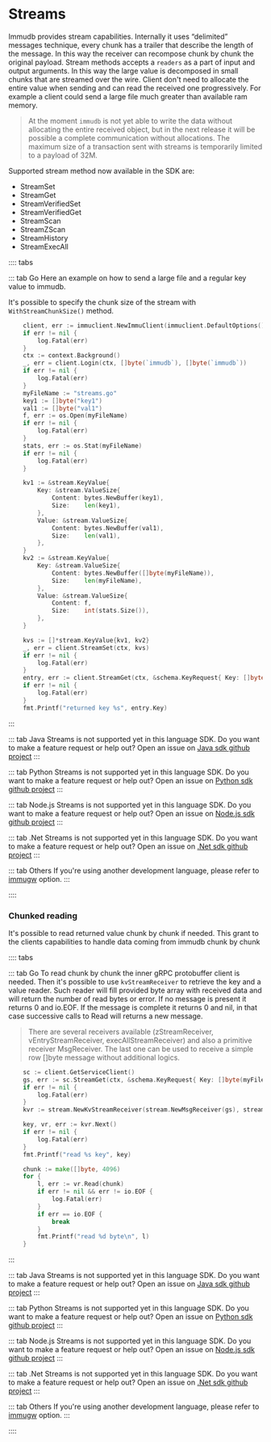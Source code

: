 # Streams
Immudb provides stream capabilities.
Internally it uses “delimited” messages technique, every chunk has a trailer that describe the length of the message. In this way the receiver can recompose chunk by chunk the original payload.
Stream methods accepts a `readers` as a part of input and output arguments. In this way the large value is decomposed in small chunks that are streamed over the wire.
Client don't need to allocate the entire value when sending and can read the received one progressively.
For example a client could send a large file much greater than available ram memory.
> At the moment `immudb` is not yet able to write the data without allocating the entire received object, but in the next release it will be possible a complete communication without allocations.
The maximum size of a transaction sent with streams is temporarily limited to a payload of 32M.

Supported stream method now available in the SDK are:

<CustomList class="no-horizontal-padding" size="wide">

* StreamSet
* StreamGet
* StreamVerifiedSet
* StreamVerifiedGet
* StreamScan
* StreamZScan
* StreamHistory
* StreamExecAll

</CustomList>

:::: tabs

::: tab Go
Here an example on how to send a large file and a regular key value to immudb.

It's possible to specify the chunk size of the stream with `WithStreamChunkSize()` method.

```go
    client, err := immuclient.NewImmuClient(immuclient.DefaultOptions().WithStreamChunkSize(4096))
	if err != nil {
		log.Fatal(err)
	}
    ctx := context.Background()
    _, err = client.Login(ctx, []byte(`immudb`), []byte(`immudb`))
    if err != nil {
        log.Fatal(err)
    }
    myFileName := "streams.go"
    key1 := []byte("key1")
    val1 := []byte("val1")
    f, err := os.Open(myFileName)
    if err != nil {
        log.Fatal(err)
    }
    stats, err := os.Stat(myFileName)
    if err != nil {
        log.Fatal(err)
    }

    kv1 := &stream.KeyValue{
        Key: &stream.ValueSize{
            Content: bytes.NewBuffer(key1),
            Size:    len(key1),
        },
        Value: &stream.ValueSize{
            Content: bytes.NewBuffer(val1),
            Size:    len(val1),
        },
    }
    kv2 := &stream.KeyValue{
        Key: &stream.ValueSize{
            Content: bytes.NewBuffer([]byte(myFileName)),
            Size:    len(myFileName),
        },
        Value: &stream.ValueSize{
            Content: f,
            Size:    int(stats.Size()),
        },
    }

    kvs := []*stream.KeyValue{kv1, kv2}
    _, err = client.StreamSet(ctx, kvs)
    if err != nil {
        log.Fatal(err)
    }
    entry, err := client.StreamGet(ctx, &schema.KeyRequest{ Key: []byte(myFileName)})
    if err != nil {
        log.Fatal(err)
    }
    fmt.Printf("returned key %s", entry.Key)
```
:::

::: tab Java
Streams is not supported yet in this language SDK.
Do you want to make a feature request or help out? Open an issue on [Java sdk github project](https://github.com/codenotary/immudb4j/issues/new)
:::

::: tab Python
Streams is not supported yet in this language SDK.
Do you want to make a feature request or help out? Open an issue on [Python sdk github project](https://github.com/codenotary/immudb-py/issues/new)
:::

::: tab Node.js
Streams is not supported yet in this language SDK.
Do you want to make a feature request or help out? Open an issue on [Node.js sdk github project](https://github.com/codenotary/immudb-node/issues/new)
:::

::: tab .Net
Streams is not supported yet in this language SDK.
Do you want to make a feature request or help out? Open an issue on [.Net sdk github project](https://github.com/codenotary/immudb4dotnet/issues/new)
:::

::: tab Others
If you're using another development language, please refer to [immugw](/master/immugw/) option.
:::

::::

### Chunked reading

It's possible to read returned value chunk by chunk if needed. This grant to the clients capabilities to handle data coming from immudb  chunk by chunk

:::: tabs

::: tab Go
To read chunk by chunk the inner gRPC protobuffer client is needed.
Then it's possible to use `kvStreamReceiver` to retrieve the key and a value reader. Such reader will fill provided byte array with received data and will return the number of read bytes or error.
If no message is present it returns 0 and io.EOF. If the message is complete it returns 0 and nil, in that case successive calls to Read will returns a new message.
> There are several receivers available (zStreamReceiver, vEntryStreamReceiver, execAllStreamReceiver) and also a primitive receiver MsgReceiver. The last one can be used to receive a simple row []byte message without additional logics.
```go
    sc := client.GetServiceClient()
	gs, err := sc.StreamGet(ctx, &schema.KeyRequest{ Key: []byte(myFileName)})
    if err != nil {
		log.Fatal(err)
	}
	kvr := stream.NewKvStreamReceiver(stream.NewMsgReceiver(gs), stream.DefaultChunkSize)

	key, vr, err := kvr.Next()
	if err != nil {
		log.Fatal(err)
	}
	fmt.Printf("read %s key", key)

	chunk := make([]byte, 4096)
	for {
		l, err := vr.Read(chunk)
		if err != nil && err != io.EOF {
			log.Fatal(err)
		}
		if err == io.EOF {
			break
		}
		fmt.Printf("read %d byte\n", l)
	}
```
:::

::: tab Java
Streams is not supported yet in this language SDK.
Do you want to make a feature request or help out? Open an issue on [Java sdk github project](https://github.com/codenotary/immudb4j/issues/new)
:::

::: tab Python
Streams is not supported yet in this language SDK.
Do you want to make a feature request or help out? Open an issue on [Python sdk github project](https://github.com/codenotary/immudb-py/issues/new)
:::

::: tab Node.js
Streams is not supported yet in this language SDK.
Do you want to make a feature request or help out? Open an issue on [Node.js sdk github project](https://github.com/codenotary/immudb-node/issues/new)
:::

::: tab .Net
Streams is not supported yet in this language SDK.
Do you want to make a feature request or help out? Open an issue on [.Net sdk github project](https://github.com/codenotary/immudb4dotnet/issues/new)
:::

::: tab Others
If you're using another development language, please refer to [immugw](/master/immugw/) option.
:::

::::
